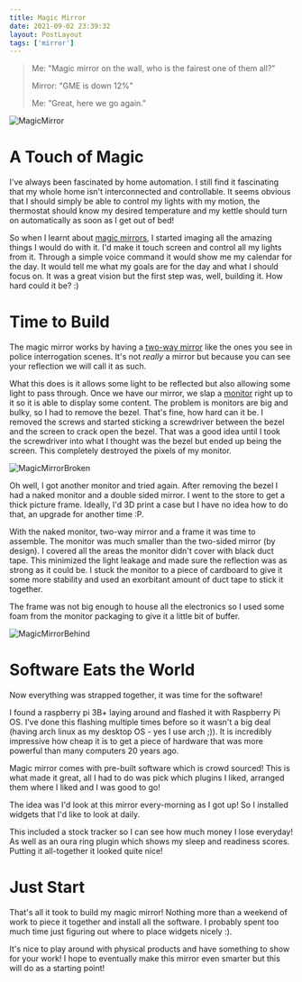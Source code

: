 ```yaml
---
title: Magic Mirror
date: 2021-09-02 23:39:32
layout: PostLayout
tags: ['mirror']
---
```


> Me: "Magic mirror on the wall, who is the fairest one of them all?"
>
> Mirror: "GME is down 12%"
>
> Me: "Great, here we go again."

<img src="/static/images/blog/2021-09-02-images/magic_mirror.jpg" alt="MagicMirror" />

# A Touch of Magic

I've always been fascinated by home automation. I still find it fascinating that my whole home isn't
interconnected and controllable. It seems obvious that I should simply be able to control my lights
with my motion, the thermostat should know my desired temperature and my kettle should turn on
automatically as soon as I get out of bed!

So when I learnt about [magic mirrors](https://magicmirror.builders/), I started imaging all the
amazing things I would do with it. I'd make it touch screen and control all my lights from it.
Through a simple voice command it would show me my calendar for the day. It would tell me what my
goals are for the day and what I should focus on. It was a great vision but the first step was,
well, building it. How hard could it be? :)

# Time to Build

The magic mirror works by having a [two-way
mirror](https://www.amazon.com/gp/product/B0732TGTK1/ref=ppx_yo_dt_b_search_asin_title?ie=UTF8&psc=1)
like the ones you see in police interrogation scenes. It's not *really* a mirror but because you can
see your reflection we will call it as such.

What this does is it allows some light to be reflected but also allowing some light to pass through.
Once we have our mirror, we slap a
[monitor](https://www.amazon.com/gp/product/B0148NNKTC/ref=ppx_yo_dt_b_search_asin_title?ie=UTF8&psc=1)
right up to it so it is able to display some content. The problem is monitors are big and bulky, so
I had to remove the bezel. That's fine, how hard can it be. I removed the screws and started
sticking a screwdriver between the bezel and the screen to crack open the bezel. That was a good
idea until I took the screwdriver into what I thought was the bezel but ended up being the screen.
This completely destroyed the pixels of my monitor. 

<img src="/static/images/blog/2021-09-02-images/magic_mirror_broken.jpg" alt="MagicMirrorBroken" />

Oh well, I got another monitor and tried again. After removing the bezel I had a naked monitor and a
double sided mirror. I went to the store to get a thick picture frame. Ideally, I'd 3D print a case
but I have no idea how to do that, an upgrade for another time :P.

With the naked monitor, two-way mirror and a frame it was time to assemble. The monitor was much
smaller than the two-sided mirror (by design). I covered all the areas the monitor didn't cover with
black duct tape. This minimized the light leakage and made sure the reflection was as strong as it
could be. I stuck the monitor to a piece of cardboard to give it some more stability and used an
exorbitant amount of duct tape to stick it together.

The frame was not big enough to house all the electronics so I used some foam from the monitor
packaging to give it a little bit of buffer.

<img src="/static/images/blog/2021-09-02-images/magic_mirror_behind.jpg" alt="MagicMirrorBehind" />


# Software Eats the World

Now everything was strapped together, it was time for the software!

I found a raspberry pi 3B+ laying around and flashed it with Raspberry Pi OS. I've done this
flashing multiple times before so it wasn't a big deal (having arch linux as my desktop OS - yes I
use arch ;)). It is incredibly impressive how cheap it is to get a piece of hardware that was more
powerful than many computers 20 years ago.

Magic mirror comes with pre-built software which is crowd sourced! This is what made it great, all I
had to do was pick which plugins I liked, arranged them where I liked and I was good to go!

The idea was I'd look at this mirror every-morning as I got up! So I installed widgets that I'd like
to look at daily.

This included a stock tracker so I can see how much money I lose everyday! As well as an oura ring
plugin which shows my sleep and readiness scores. Putting it all-together it looked quite nice!

# Just Start

That's all it took to build my magic mirror! Nothing more than a weekend of work to piece it
together and install all the software. I probably spent too much time just figuring out where to
place widgets nicely :).

It's nice to play around with physical products and have something to show for your work! I hope to
eventually make this mirror even smarter but this will do as a starting point!
